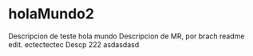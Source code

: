 # holaMundo2
Descripcion de teste hola mundo
Descripcion de MR, por brach readme edit. ectectectec
Descp 222 asdasdasd